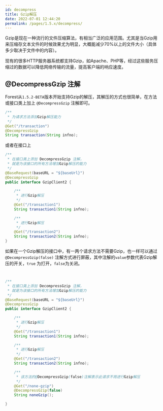 ```yaml
---
id: decompress
title: Gzip解压
date: 2022-07-01 12:44:20
permalink: /pages/1.5.x/decompress/
---
```


Gzip是现在一种流行的文件压缩算法，有相当广泛的应用范围。尤其是当Gzip用来压缩存文本文件的时候效果尤为明显，大概能减少70%以上的文件大小（具体多少取决于文件中的内容）。

现有的很多HTTP服务器系统都支持Gzip，如Apache、PHP等，经过这些服务压缩过的数据可以降低网络传输的流量，提高客户端的响应速度。

## @DecompressGzip 注解

Forest从`1.5.2-BETA`版本开始支持Gzip的解压，其解压的方式也很简单，在方法或接口类上加上 `@DecompressGzip` 注解即可。

```java
/**
 * 为请求方法添加Gzip解压能力
 */
@Get("/transaction")
@DecompressGzip
String transaction(String infno);

```

或者在接口上

```java
/**
 * 在接口类上添加 DecompressGzip 注解，
 * 就是为该接口的所有方法增加Gzip解压的能力
 */
@BaseRequest(baseURL = "${baseUrl}")
@DecompressGzip
public interface GzipClient2 {

    /**
     * 进行Gzip解压
     */
    @Get("/transaction1")
    String transaction1(String infno);

    /**
     * 进行Gzip解压
     */
    @Get("/transaction2")
    String transaction2(String infno);
}

```

如果在一个Gzip解压的接口中，有一两个请求方法不需要Gzip，也一样可以通过 `@DecompressGzip(false)` 注解方式进行屏蔽，其中注解的`value`参数代表Gzip解压的开关，`true` 为打开，`false`为关闭。

```java


/**
 * 在接口类上添加 DecompressGzip 注解，
 * 就是为该接口的所有方法增加Gzip解压的能力
 */
@BaseRequest(baseURL = "${baseUrl}")
@DecompressGzip
public interface GzipClient2 {

    /**
     * 进行Gzip解压
     */
    @Get("/transaction1")
    String transaction1(String infno);

    /**
     * 进行Gzip解压
     */
    @Get("/transaction2")
    String transaction2(String infno);

    /**
     * 该方法的@DecompressGzip(false)注解表示此请求不用进行Gzip解压
     */
    @Get("/none-gzip")
    @DecompressGzip(false)
    String noneGzip();

}



```
